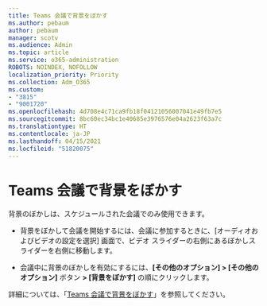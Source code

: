 ```yaml
---
title: Teams 会議で背景をぼかす
ms.author: pebaum
author: pebaum
manager: scotv
ms.audience: Admin
ms.topic: article
ms.service: o365-administration
ROBOTS: NOINDEX, NOFOLLOW
localization_priority: Priority
ms.collection: Adm_O365
ms.custom:
- "3815"
- "9001720"
ms.openlocfilehash: 4d708e4c71ca9fb18f04121056007041e49fb7e5
ms.sourcegitcommit: 8bc60ec34bc1e40685e3976576e04a2623f63a7c
ms.translationtype: HT
ms.contentlocale: ja-JP
ms.lasthandoff: 04/15/2021
ms.locfileid: "51820075"
---
```

# <a name="blur-your-background-in-a-teams-meeting"></a>Teams 会議で背景をぼかす

背景のぼかしは、スケジュールされた会議でのみ使用できます。

- 背景をぼかして会議を開始するには、会議に参加するときに、[オーディオおよびビデオの設定を選択] 画面で、ビデオ スライダーの右側にあるぼかしスライダーを右側に移動します。

- 会議中に背景のぼかしを有効にするには、**[その他のオプション] > [その他のオプション]** ボタン **> [背景をぼかす]** の順にクリックします。

詳細については、「[Teams 会議で背景をぼかす](https://support.office.com/article/Blur-your-background-in-a-Teams-meeting-f77a2381-443a-499d-825e-509a140f4780)」を参照してください。